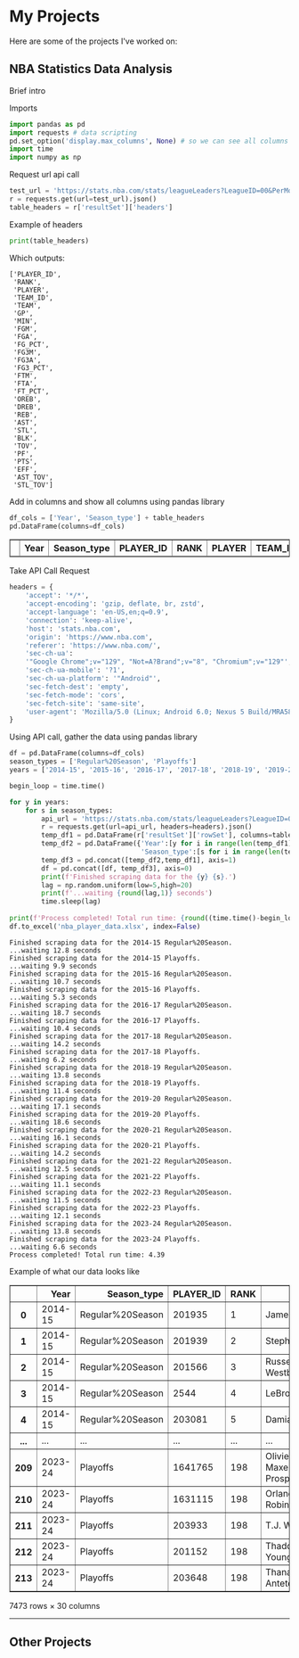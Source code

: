 # My Projects

Here are some of the projects I've worked on:

## NBA Statistics Data Analysis

Brief intro

Imports
```python
import pandas as pd
import requests # data scripting
pd.set_option('display.max_columns', None) # so we can see all columns in a wide DataFrame
import time
import numpy as np
```

Request url api call
```python
test_url = 'https://stats.nba.com/stats/leagueLeaders?LeagueID=00&PerMode=Totals&Scope=S&Season=2023-24&SeasonType=Regular%20Season&StatCategory=PTS'
r = requests.get(url=test_url).json()
table_headers = r['resultSet']['headers']
```
Example of headers
```python
print(table_headers)
```
Which outputs:

    ['PLAYER_ID',
     'RANK',
     'PLAYER',
     'TEAM_ID',
     'TEAM',
     'GP',
     'MIN',
     'FGM',
     'FGA',
     'FG_PCT',
     'FG3M',
     'FG3A',
     'FG3_PCT',
     'FTM',
     'FTA',
     'FT_PCT',
     'OREB',
     'DREB',
     'REB',
     'AST',
     'STL',
     'BLK',
     'TOV',
     'PF',
     'PTS',
     'EFF',
     'AST_TOV',
     'STL_TOV']

Add in columns and show all columns using pandas library
```python
df_cols = ['Year', 'Season_type'] + table_headers
pd.DataFrame(columns=df_cols)
```

<div>
<style scoped>
    .dataframe tbody tr th:only-of-type {
        vertical-align: middle;
    }

    .dataframe tbody tr th {
        vertical-align: top;
    }

    .dataframe thead th {
        text-align: right;
    }
</style>
<table border="1" class="dataframe">
  <thead>
    <tr style="text-align: right;">
      <th></th>
      <th>Year</th>
      <th>Season_type</th>
      <th>PLAYER_ID</th>
      <th>RANK</th>
      <th>PLAYER</th>
      <th>TEAM_ID</th>
      <th>TEAM</th>
      <th>GP</th>
      <th>MIN</th>
      <th>FGM</th>
      <th>FGA</th>
      <th>FG_PCT</th>
      <th>FG3M</th>
      <th>FG3A</th>
      <th>FG3_PCT</th>
      <th>FTM</th>
      <th>FTA</th>
      <th>FT_PCT</th>
      <th>OREB</th>
      <th>DREB</th>
      <th>REB</th>
      <th>AST</th>
      <th>STL</th>
      <th>BLK</th>
      <th>TOV</th>
      <th>PF</th>
      <th>PTS</th>
      <th>EFF</th>
      <th>AST_TOV</th>
      <th>STL_TOV</th>
    </tr>
  </thead>
  <tbody>
  </tbody>
</table>
</div>

Take API Call Request
```python
headers = {
    'accept': '*/*',
    'accept-encoding': 'gzip, deflate, br, zstd',
    'accept-language': 'en-US,en;q=0.9',
    'connection': 'keep-alive',
    'host': 'stats.nba.com',
    'origin': 'https://www.nba.com',
    'referer': 'https://www.nba.com/',
    'sec-ch-ua':
    '"Google Chrome";v="129", "Not=A?Brand";v="8", "Chromium";v="129"',
    'sec-ch-ua-mobile': '?1',
    'sec-ch-ua-platform': '"Android"',
    'sec-fetch-dest': 'empty',
    'sec-fetch-mode': 'cors',
    'sec-fetch-site': 'same-site',
    'user-agent': 'Mozilla/5.0 (Linux; Android 6.0; Nexus 5 Build/MRA58N) AppleWebKit/537.36 (KHTML, like Gecko) Chrome/129.0.0.0 Mobile Safari/537.36'
}
```

Using API call, gather the data using pandas library
```python
df = pd.DataFrame(columns=df_cols)
season_types = ['Regular%20Season', 'Playoffs']
years = ['2014-15', '2015-16', '2016-17', '2017-18', '2018-19', '2019-20', '2020-21', '2021-22', '2022-23', '2023-24']

begin_loop = time.time()

for y in years:
    for s in season_types:
        api_url = 'https://stats.nba.com/stats/leagueLeaders?LeagueID=00&PerMode=Totals&Scope=S&Season='+y+'&SeasonType='+s+'&StatCategory=PTS'
        r = requests.get(url=api_url, headers=headers).json()
        temp_df1 = pd.DataFrame(r['resultSet']['rowSet'], columns=table_headers)
        temp_df2 = pd.DataFrame({'Year':[y for i in range(len(temp_df1))],
                                 'Season_type':[s for i in range(len(temp_df1))]})
        temp_df3 = pd.concat([temp_df2,temp_df1], axis=1)
        df = pd.concat([df, temp_df3], axis=0)
        print(f'Finished scraping data for the {y} {s}.')
        lag = np.random.uniform(low=5,high=20)
        print(f'...waiting {round(lag,1)} seconds')
        time.sleep(lag)
        
print(f'Process completed! Total run time: {round((time.time()-begin_loop)/60,2)}')
df.to_excel('nba_player_data.xlsx', index=False)
```

    Finished scraping data for the 2014-15 Regular%20Season.
    ...waiting 12.8 seconds
    Finished scraping data for the 2014-15 Playoffs.
    ...waiting 9.9 seconds
    Finished scraping data for the 2015-16 Regular%20Season.
    ...waiting 10.7 seconds
    Finished scraping data for the 2015-16 Playoffs.
    ...waiting 5.3 seconds
    Finished scraping data for the 2016-17 Regular%20Season.
    ...waiting 18.7 seconds
    Finished scraping data for the 2016-17 Playoffs.
    ...waiting 10.4 seconds
    Finished scraping data for the 2017-18 Regular%20Season.
    ...waiting 14.2 seconds
    Finished scraping data for the 2017-18 Playoffs.
    ...waiting 6.2 seconds
    Finished scraping data for the 2018-19 Regular%20Season.
    ...waiting 13.8 seconds
    Finished scraping data for the 2018-19 Playoffs.
    ...waiting 11.4 seconds
    Finished scraping data for the 2019-20 Regular%20Season.
    ...waiting 17.1 seconds
    Finished scraping data for the 2019-20 Playoffs.
    ...waiting 18.6 seconds
    Finished scraping data for the 2020-21 Regular%20Season.
    ...waiting 16.1 seconds
    Finished scraping data for the 2020-21 Playoffs.
    ...waiting 14.2 seconds
    Finished scraping data for the 2021-22 Regular%20Season.
    ...waiting 12.5 seconds
    Finished scraping data for the 2021-22 Playoffs.
    ...waiting 11.1 seconds
    Finished scraping data for the 2022-23 Regular%20Season.
    ...waiting 11.5 seconds
    Finished scraping data for the 2022-23 Playoffs.
    ...waiting 12.1 seconds
    Finished scraping data for the 2023-24 Regular%20Season.
    ...waiting 13.8 seconds
    Finished scraping data for the 2023-24 Playoffs.
    ...waiting 6.6 seconds
    Process completed! Total run time: 4.39

Example of what our data looks like

<div>
<style scoped>
    .dataframe tbody tr th:only-of-type {
        vertical-align: middle;
    }

    .dataframe tbody tr th {
        vertical-align: top;
    }

    .dataframe thead th {
        text-align: right;
    }
</style>
<table border="1" class="dataframe">
  <thead>
    <tr style="text-align: right;">
      <th></th>
      <th>Year</th>
      <th>Season_type</th>
      <th>PLAYER_ID</th>
      <th>RANK</th>
      <th>PLAYER</th>
      <th>TEAM_ID</th>
      <th>TEAM</th>
      <th>GP</th>
      <th>MIN</th>
      <th>FGM</th>
      <th>FGA</th>
      <th>FG_PCT</th>
      <th>FG3M</th>
      <th>FG3A</th>
      <th>FG3_PCT</th>
      <th>FTM</th>
      <th>FTA</th>
      <th>FT_PCT</th>
      <th>OREB</th>
      <th>DREB</th>
      <th>REB</th>
      <th>AST</th>
      <th>STL</th>
      <th>BLK</th>
      <th>TOV</th>
      <th>PF</th>
      <th>PTS</th>
      <th>EFF</th>
      <th>AST_TOV</th>
      <th>STL_TOV</th>
    </tr>
  </thead>
  <tbody>
    <tr>
      <th>0</th>
      <td>2014-15</td>
      <td>Regular%20Season</td>
      <td>201935</td>
      <td>1</td>
      <td>James Harden</td>
      <td>1610612745</td>
      <td>HOU</td>
      <td>81</td>
      <td>2981</td>
      <td>647</td>
      <td>1470</td>
      <td>0.440</td>
      <td>208</td>
      <td>555</td>
      <td>0.375</td>
      <td>715</td>
      <td>824</td>
      <td>0.868</td>
      <td>75</td>
      <td>384</td>
      <td>459</td>
      <td>565</td>
      <td>154</td>
      <td>60</td>
      <td>321</td>
      <td>208</td>
      <td>2217</td>
      <td>2202</td>
      <td>1.76</td>
      <td>0.48</td>
    </tr>
    <tr>
      <th>1</th>
      <td>2014-15</td>
      <td>Regular%20Season</td>
      <td>201939</td>
      <td>2</td>
      <td>Stephen Curry</td>
      <td>1610612744</td>
      <td>GSW</td>
      <td>80</td>
      <td>2613</td>
      <td>653</td>
      <td>1341</td>
      <td>0.487</td>
      <td>286</td>
      <td>646</td>
      <td>0.443</td>
      <td>308</td>
      <td>337</td>
      <td>0.914</td>
      <td>56</td>
      <td>285</td>
      <td>341</td>
      <td>619</td>
      <td>163</td>
      <td>16</td>
      <td>249</td>
      <td>158</td>
      <td>1900</td>
      <td>2073</td>
      <td>2.49</td>
      <td>0.66</td>
    </tr>
    <tr>
      <th>2</th>
      <td>2014-15</td>
      <td>Regular%20Season</td>
      <td>201566</td>
      <td>3</td>
      <td>Russell Westbrook</td>
      <td>1610612760</td>
      <td>OKC</td>
      <td>67</td>
      <td>2302</td>
      <td>627</td>
      <td>1471</td>
      <td>0.426</td>
      <td>86</td>
      <td>288</td>
      <td>0.299</td>
      <td>546</td>
      <td>654</td>
      <td>0.835</td>
      <td>124</td>
      <td>364</td>
      <td>488</td>
      <td>574</td>
      <td>140</td>
      <td>14</td>
      <td>293</td>
      <td>184</td>
      <td>1886</td>
      <td>1857</td>
      <td>1.96</td>
      <td>0.48</td>
    </tr>
    <tr>
      <th>3</th>
      <td>2014-15</td>
      <td>Regular%20Season</td>
      <td>2544</td>
      <td>4</td>
      <td>LeBron James</td>
      <td>1610612739</td>
      <td>CLE</td>
      <td>69</td>
      <td>2493</td>
      <td>624</td>
      <td>1279</td>
      <td>0.488</td>
      <td>120</td>
      <td>339</td>
      <td>0.354</td>
      <td>375</td>
      <td>528</td>
      <td>0.710</td>
      <td>51</td>
      <td>365</td>
      <td>416</td>
      <td>511</td>
      <td>109</td>
      <td>49</td>
      <td>272</td>
      <td>135</td>
      <td>1743</td>
      <td>1748</td>
      <td>1.88</td>
      <td>0.40</td>
    </tr>
    <tr>
      <th>4</th>
      <td>2014-15</td>
      <td>Regular%20Season</td>
      <td>203081</td>
      <td>5</td>
      <td>Damian Lillard</td>
      <td>1610612757</td>
      <td>POR</td>
      <td>82</td>
      <td>2925</td>
      <td>590</td>
      <td>1360</td>
      <td>0.434</td>
      <td>196</td>
      <td>572</td>
      <td>0.343</td>
      <td>344</td>
      <td>398</td>
      <td>0.864</td>
      <td>49</td>
      <td>329</td>
      <td>378</td>
      <td>507</td>
      <td>97</td>
      <td>21</td>
      <td>222</td>
      <td>164</td>
      <td>1720</td>
      <td>1677</td>
      <td>2.28</td>
      <td>0.44</td>
    </tr>
    <tr>
      <th>...</th>
      <td>...</td>
      <td>...</td>
      <td>...</td>
      <td>...</td>
      <td>...</td>
      <td>...</td>
      <td>...</td>
      <td>...</td>
      <td>...</td>
      <td>...</td>
      <td>...</td>
      <td>...</td>
      <td>...</td>
      <td>...</td>
      <td>...</td>
      <td>...</td>
      <td>...</td>
      <td>...</td>
      <td>...</td>
      <td>...</td>
      <td>...</td>
      <td>...</td>
      <td>...</td>
      <td>...</td>
      <td>...</td>
      <td>...</td>
      <td>...</td>
      <td>...</td>
      <td>...</td>
      <td>...</td>
    </tr>
    <tr>
      <th>209</th>
      <td>2023-24</td>
      <td>Playoffs</td>
      <td>1641765</td>
      <td>198</td>
      <td>Olivier-Maxence Prosper</td>
      <td>1610612742</td>
      <td>DAL</td>
      <td>3</td>
      <td>9</td>
      <td>0</td>
      <td>2</td>
      <td>0.000</td>
      <td>0</td>
      <td>0</td>
      <td>0.000</td>
      <td>0</td>
      <td>0</td>
      <td>0.000</td>
      <td>0</td>
      <td>3</td>
      <td>3</td>
      <td>1</td>
      <td>0</td>
      <td>0</td>
      <td>0</td>
      <td>0</td>
      <td>0</td>
      <td>2</td>
      <td>0.00</td>
      <td>0.00</td>
    </tr>
    <tr>
      <th>210</th>
      <td>2023-24</td>
      <td>Playoffs</td>
      <td>1631115</td>
      <td>198</td>
      <td>Orlando Robinson</td>
      <td>1610612748</td>
      <td>MIA</td>
      <td>1</td>
      <td>2</td>
      <td>0</td>
      <td>1</td>
      <td>0.000</td>
      <td>0</td>
      <td>1</td>
      <td>0.000</td>
      <td>0</td>
      <td>0</td>
      <td>0.000</td>
      <td>0</td>
      <td>1</td>
      <td>1</td>
      <td>1</td>
      <td>0</td>
      <td>0</td>
      <td>0</td>
      <td>0</td>
      <td>0</td>
      <td>1</td>
      <td>0.00</td>
      <td>0.00</td>
    </tr>
    <tr>
      <th>211</th>
      <td>2023-24</td>
      <td>Playoffs</td>
      <td>203933</td>
      <td>198</td>
      <td>T.J. Warren</td>
      <td>1610612750</td>
      <td>MIN</td>
      <td>3</td>
      <td>11</td>
      <td>0</td>
      <td>2</td>
      <td>0.000</td>
      <td>0</td>
      <td>1</td>
      <td>0.000</td>
      <td>0</td>
      <td>0</td>
      <td>0.000</td>
      <td>2</td>
      <td>1</td>
      <td>3</td>
      <td>1</td>
      <td>0</td>
      <td>0</td>
      <td>0</td>
      <td>0</td>
      <td>0</td>
      <td>2</td>
      <td>0.00</td>
      <td>0.00</td>
    </tr>
    <tr>
      <th>212</th>
      <td>2023-24</td>
      <td>Playoffs</td>
      <td>201152</td>
      <td>198</td>
      <td>Thaddeus Young</td>
      <td>1610612756</td>
      <td>PHX</td>
      <td>1</td>
      <td>4</td>
      <td>0</td>
      <td>0</td>
      <td>0.000</td>
      <td>0</td>
      <td>0</td>
      <td>0.000</td>
      <td>0</td>
      <td>0</td>
      <td>0.000</td>
      <td>0</td>
      <td>0</td>
      <td>0</td>
      <td>0</td>
      <td>0</td>
      <td>0</td>
      <td>0</td>
      <td>0</td>
      <td>0</td>
      <td>0</td>
      <td>0.00</td>
      <td>0.00</td>
    </tr>
    <tr>
      <th>213</th>
      <td>2023-24</td>
      <td>Playoffs</td>
      <td>203648</td>
      <td>198</td>
      <td>Thanasis Antetokounmpo</td>
      <td>1610612749</td>
      <td>MIL</td>
      <td>2</td>
      <td>5</td>
      <td>0</td>
      <td>0</td>
      <td>0.000</td>
      <td>0</td>
      <td>0</td>
      <td>0.000</td>
      <td>0</td>
      <td>0</td>
      <td>0.000</td>
      <td>0</td>
      <td>0</td>
      <td>0</td>
      <td>0</td>
      <td>1</td>
      <td>1</td>
      <td>0</td>
      <td>1</td>
      <td>0</td>
      <td>2</td>
      <td>0.00</td>
      <td>0.00</td>
    </tr>
  </tbody>
</table>
<p>7473 rows × 30 columns</p>
</div>


---

## Other Projects

